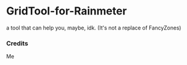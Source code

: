 # GridTool-for-Rainmeter
a tool that can help you, maybe, idk. (It's not a replace of FancyZones)

### Credits
Me

